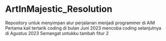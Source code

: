 # ArtInMajestic_Resolution
Repository untuk menyimpan alur perjalanan menjadi programmer di AIM
Pertama kali tertarik coding di bulan Juni 2023
mencoba coding selanjutnya di Agustus 2023
Semangat untukku
tambah fitur 2
